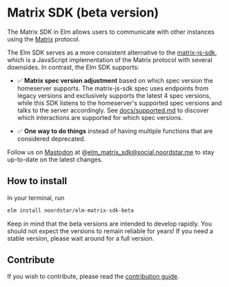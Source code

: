 # Matrix SDK (beta version)

The Matrix SDK in Elm allows users to communicate with other instances using
the [Matrix](https://matrix.org) protocol.

The Elm SDK serves as a more consistent alternative to the
[matrix-js-sdk](https://github.com/matrix-org/matrix-js-sdk/), which is a
JavaScript implementation of the Matrix protocol with several downsides. In
contrast, the Elm SDK supports:

- ✅ **Matrix spec version adjustment** based on which spec version the
homeserver supports. The matrix-js-sdk spec uses endpoints from legacy versions
and exclusively supports the latest 4 spec versions, while this SDK listens to
the homeserver's supported spec versions and talks to the server accordingly.
See [docs/supported.md](docs/supported.md) to discover which interactions are
supported for which spec versions.

- ✅ **One way to do things** instead of having multiple functions that are
considered deprecated.

Follow us on [Mastodon](https://social.noordstar.me/@elm_matrix_sdk) at
@elm_matrix_sdk@social.noordstar.me to stay up-to-date on the latest changes.

## How to install

In your terminal, run

```sh
elm install noordstar/elm-matrix-sdk-beta
```

Keep in mind that the beta versions are intended to develop rapidly. You should
not expect the versions to remain reliable for years! If you need a stable
version, please wait around for a full version.

## Contribute

If you wish to contribute, please read the
[contribution guide](docs/CONTRIBUTING.md).
